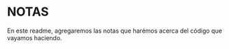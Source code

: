 # NOTAS

En este readme, agregaremos las notas que harémos acerca del código que vayamos haciendo.

